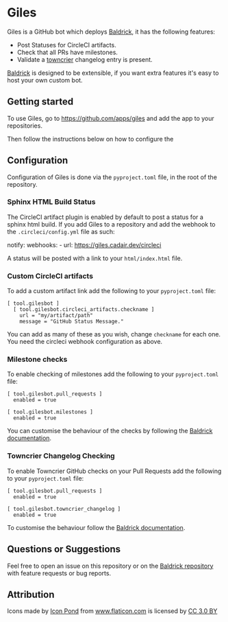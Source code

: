 # Giles

Giles is a GitHub bot which deploys
[Baldrick](https://github.com/OpenAstronomy/baldbrick), it has the following
features:

* Post Statuses for CircleCI artifacts.
* Check that all PRs have milestones.
* Validate a [towncrier](https://github.com/hawkowl/towncrier) changelog entry
  is present.


[Baldrick](https://github.com/OpenAstronomy/baldbrick) is designed to be
extensible, if you want extra features it's easy to host your own custom bot.

## Getting started

To use Giles, go to https://github.com/apps/giles and add the app to your
repositories.

Then follow the instructions below on how to configure the 


## Configuration

Configuration of Giles is done via the `pyproject.toml` file, in the root of
the repository.


### Sphinx HTML Build Status

The CircleCI artifact plugin is enabled by default to post a status for
a sphinx html build. If you add Giles to a repository and add the webhook to
the `.circleci/config.yml` file as such:

  notify:
    webhooks:
      - url: https://giles.cadair.dev/circleci

A status will be posted with a link to your `html/index.html` file.

### Custom CircleCI artifacts

To add a custom artifact link add the following to your `pyproject.toml` file:

    [ tool.gilesbot ]
      [ tool.gilesbot.circleci_artifacts.checkname ]
        url = "my/artifact/path"
        message = "GitHub Status Message."

You can add as many of these as you wish, change `checkname` for each one. You
need the circleci webhook configuration as above.

### Milestone checks

To enable checking of milestones add the following to your `pyproject.toml`
file:

    [ tool.gilesbot.pull_requests ]
      enabled = true
    
    [ tool.gilesbot.milestones ]
      enabled = true

You can customise the behaviour of the checks by following the [Baldrick
documentation](https://baldrick.readthedocs.io/en/latest/plugins.html#github-milestone-checker).


### Towncrier Changelog Checking

To enable Towncrier GitHub checks on your Pull Requests add the following to
your `pyproject.toml` file:

    [ tool.gilesbot.pull_requests ]
      enabled = true
    
    [ tool.gilesbot.towncrier_changelog ]
      enabled = true

To customise the behaviour follow the [Baldrick
documentation](https://baldrick.readthedocs.io/en/latest/plugins.html#towncrier-changelog-checker).


## Questions or Suggestions

Feel free to open an issue on this repository or on the 
[Baldrick repository](https://github.com/OpenAstronomy/baldrick/issues/new) with feature
requests or bug reports.


## Attribution
<div>Icons made by <a href="https://www.flaticon.com/authors/popcorns-arts"
title="Icon Pond">Icon Pond</a> from <a href="https://www.flaticon.com/"
title="Flaticon">www.flaticon.com</a> is licensed by <a
href="http://creativecommons.org/licenses/by/3.0/" title="Creative Commons BY
3.0" target="_blank">CC 3.0 BY</a></div>
